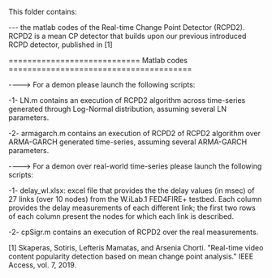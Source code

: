 This folder contains:

--- the matlab codes of the Real-time Change Point Detector (RCPD2). RCPD2 is a mean CP detector that builds upon our previous introduced RCPD detector, published in [1] 

============================ Matlab codes =======================================

----> For a demon please launch the following scripts:

-1- LN.m contains an execution of RCPD2 algorithm across time-series generated through Log-Normal distribution, assuming several LN parameters.

-2- armagarch.m contains an execution of RCPD2 of RCPD2 algorithm over ARMA-GARCH generated time-series, assuming several ARMA-GARCH parameters.

----> For a demon over real-world time-series please launch the following scripts:

-1- delay_wl.xlsx: excel file  that provides the the delay values (in msec) of 27 links (over 10 nodes)  from the W.iLab.1 FED4FIRE+ testbed. Each column provides the delay measurements of each different link; the first two rows of each column present the nodes for which each link is described. 

-2- cpSigr.m contains an execution of RCPD2 over the real measurements.

[1] Skaperas, Sotiris, Lefteris Mamatas, and Arsenia Chorti. "Real-time video content popularity detection based on mean change point analysis." IEEE Access, vol. 7, 2019.
